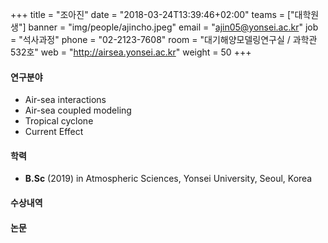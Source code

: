 +++
title = "조아진"
date = "2018-03-24T13:39:46+02:00"
teams = ["대학원생"]
banner = "img/people/ajincho.jpeg"
email = "ajin05@yonsei.ac.kr"
job = "석사과정"
phone = "02-2123-7608"
room = "대기해양모델링연구실 / 과학관 532호"
web = "http://airsea.yonsei.ac.kr"
weight = 50
+++

#### 연구분야
+ Air-sea interactions
+ Air-sea coupled modeling
+ Tropical cyclone
+ Current Effect

#### 학력

+ **B.Sc** (2019) in Atmospheric Sciences, Yonsei University, Seoul, Korea

#### 수상내역


#### 논문
